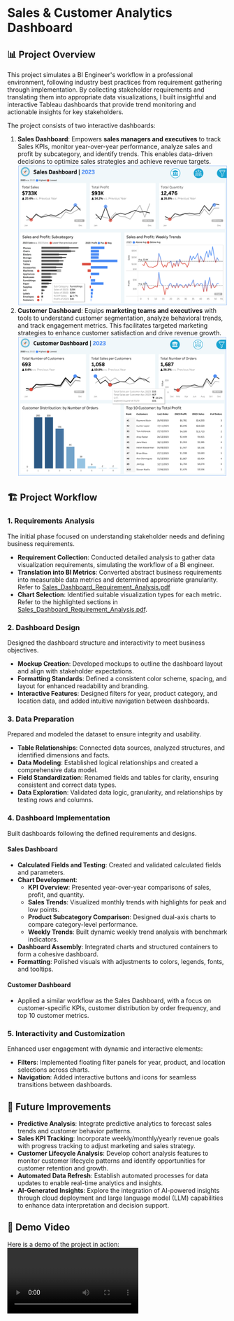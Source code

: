 # Sales & Customer Analytics Dashboard

## 📊 Project Overview
This project simulates a BI Engineer's workflow in a professional environment, following industry best practices from requirement gathering through implementation. By collecting stakeholder requirements and translating them into appropriate data visualizations, I built insightful and interactive Tableau dashboards that provide trend monitoring and actionable insights for key stakeholders.

The project consists of two interactive dashboards:

1) **Sales Dashboard**: Empowers **sales managers and executives** to track Sales KPIs, monitor year-over-year performance, analyze sales and profit by subcategory, and identify trends. This enables data-driven decisions to optimize sales strategies and achieve revenue targets.
![alt text](Assets/sales_dashboard.png)
2) **Customer Dashboard**: Equips **marketing teams and executives** with tools to understand customer segmentation, analyze behavioral trends, and track engagement metrics. This facilitates targeted marketing strategies to enhance customer satisfaction and drive revenue growth.
![alt text](Assets/customer_dashboard.png)

## 🏗️ Project Workflow

### 1. Requirements Analysis
The initial phase focused on understanding stakeholder needs and defining business requirements.
- **Requirement Collection**: Conducted detailed analysis to gather data visualization requirements, simulating the workflow of a BI engineer.
- **Translation into BI Metrics**: Converted abstract business requirements into measurable data metrics and determined appropriate granularity. Refer to [Sales_Dashboard_Requirement_Analysis.pdf](Sales_Dashboard_Requirement_Analysis.pdf)
- **Chart Selection**: Identified suitable visualization types for each metric. Refer to the highlighted sections in [Sales_Dashboard_Requirement_Analysis.pdf](Sales_Dashboard_Requirement_Analysis.pdf).

### 2. Dashboard Design
Designed the dashboard structure and interactivity to meet business objectives.
- **Mockup Creation**: Developed mockups to outline the dashboard layout and align with stakeholder expectations.
- **Formatting Standards**: Defined a consistent color scheme, spacing, and layout for enhanced readability and branding.
- **Interactive Features**: Designed filters for year, product category, and location data, and added intuitive navigation between dashboards.

### 3. Data Preparation
Prepared and modeled the dataset to ensure integrity and usability.
- **Table Relationships**: Connected data sources, analyzed structures, and identified dimensions and facts.
- **Data Modeling**: Established logical relationships and created a comprehensive data model.
- **Field Standardization**: Renamed fields and tables for clarity, ensuring consistent and correct data types.
- **Data Exploration**: Validated data logic, granularity, and relationships by testing rows and columns.

### 4. Dashboard Implementation
Built dashboards following the defined requirements and designs.

#### Sales Dashboard
- **Calculated Fields and Testing**: Created and validated calculated fields and parameters.
- **Chart Development**:
  - **KPI Overview**: Presented year-over-year comparisons of sales, profit, and quantity.
  - **Sales Trends**: Visualized monthly trends with highlights for peak and low points.
  - **Product Subcategory Comparison**: Designed dual-axis charts to compare category-level performance.
  - **Weekly Trends**: Built dynamic weekly trend analysis with benchmark indicators.
- **Dashboard Assembly**: Integrated charts and structured containers to form a cohesive dashboard.
- **Formatting**: Polished visuals with adjustments to colors, legends, fonts, and tooltips.

#### Customer Dashboard
- Applied a similar workflow as the Sales Dashboard, with a focus on customer-specific KPIs, customer distribution by order frequency, and top 10 customer metrics.

### 5. Interactivity and Customization
Enhanced user engagement with dynamic and interactive elements:
- **Filters**: Implemented floating filter panels for year, product, and location selections across charts.
- **Navigation**: Added interactive buttons and icons for seamless transitions between dashboards.

## 🚀 Future Improvements

- **Predictive Analysis**: Integrate predictive analytics to forecast sales trends and customer behavior patterns.
- **Sales KPI Tracking**: Incorporate weekly/monthly/yearly revenue goals with progress tracking to adjust marketing and sales strategy.
- **Customer Lifecycle Analysis**: Develop cohort analysis features to monitor customer lifecycle patterns and identify opportunities for customer retention and growth.
- **Automated Data Refresh**: Establish automated processes for data updates to enable real-time analytics and insights.
- **AI-Generated Insights**: Explore the integration of AI-powered insights through cloud deployment and large language model (LLM) capabilities to enhance data interpretation and decision support.

## 🎥 Demo Video

Here is a demo of the project in action: ![video](Assets/Demo.mp4)